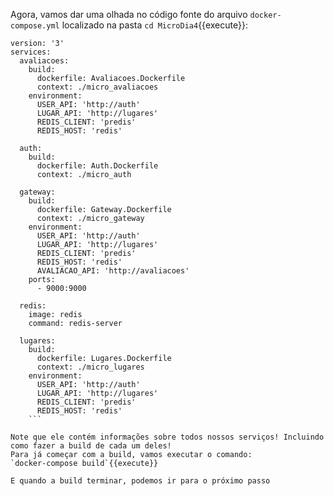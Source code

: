 Agora, vamos dar uma olhada no código fonte do arquivo `docker-compose.yml` localizado na pasta `cd MicroDia4`{{execute}}:
```
version: '3'
services:
  avaliacoes:
    build:
      dockerfile: Avaliacoes.Dockerfile
      context: ./micro_avaliacoes
    environment:
      USER_API: 'http://auth'
      LUGAR_API: 'http://lugares'
      REDIS_CLIENT: 'predis'
      REDIS_HOST: 'redis'

  auth:
    build:
      dockerfile: Auth.Dockerfile
      context: ./micro_auth

  gateway:
    build:
      dockerfile: Gateway.Dockerfile
      context: ./micro_gateway
    environment:
      USER_API: 'http://auth'
      LUGAR_API: 'http://lugares'
      REDIS_CLIENT: 'predis'
      REDIS_HOST: 'redis'
      AVALIACAO_API: 'http://avaliacoes'
    ports:
      - 9000:9000

  redis:
    image: redis
    command: redis-server
  
  lugares:
    build:
      dockerfile: Lugares.Dockerfile
      context: ./micro_lugares
    environment:
      USER_API: 'http://auth'
      LUGAR_API: 'http://lugares'
      REDIS_CLIENT: 'predis'
      REDIS_HOST: 'redis'
    ```

Note que ele contém informações sobre todos nossos serviços! Incluindo como fazer a build de cada um deles!
Para já começar com a build, vamos executar o comando:
`docker-compose build`{{execute}}

E quando a build terminar, podemos ir para o próximo passo